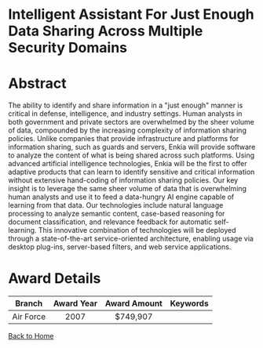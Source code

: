 
Intelligent Assistant For Just Enough Data Sharing Across Multiple Security Domains
===================================================================================

# Abstract


The ability to identify and share information in a "just enough" manner is critical in defense, intelligence, and industry settings. Human analysts in both government and private sectors are overwhelmed by the sheer volume of data, compounded by the increasing complexity of information sharing policies. Unlike companies that provide infrastructure and platforms for information sharing, such as guards and servers, Enkia will provide software to analyze the content of what is being shared across such platforms. Using advanced artificial intelligence technologies, Enkia will be the first to offer adaptive products that can learn to identify sensitive and critical information without extensive hand-coding of information sharing policies.  Our key insight is to leverage the same sheer volume of data that is overwhelming human analysts and use it to feed a data-hungry AI engine capable of learning from that data. Our technologies include natural language processing to analyze semantic content, case-based reasoning for document classification, and relevance feedback for automatic self-learning. This innovative combination of technologies will be deployed through a state-of-the-art service-oriented architecture, enabling usage via desktop plug-ins, server-based filters, and web service applications.  

# Award Details

|Branch|Award Year|Award Amount|Keywords|
| :---: | :---: | :---: | :---: |
|Air Force|2007|$749,907||
  
  


[Back to Home](https://github.com/chrischow/dod_sbir_awards/JH/#2280)